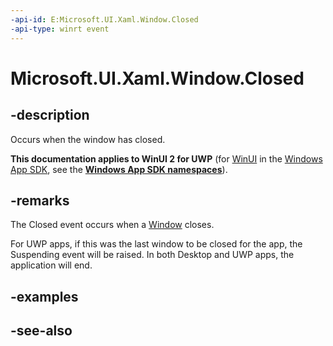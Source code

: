 ```yaml
---
-api-id: E:Microsoft.UI.Xaml.Window.Closed
-api-type: winrt event
---
```


<!-- Event syntax
public event Windows.UI.Xaml.WindowClosedEventHandler Closed
-->

# Microsoft.UI.Xaml.Window.Closed

## -description
Occurs when the window has closed.

**This documentation applies to WinUI 2 for UWP** (for [WinUI](/windows/apps/winui/winui3/) in the [Windows App SDK](/windows/apps/windows-app-sdk/), see the **[Windows App SDK namespaces](/windows/windows-app-sdk/api/winrt/)**).

## -remarks
The Closed event occurs when a [Window](window.md) closes. 

For UWP apps, if this was the last window to be closed for the app, the Suspending event will be raised. In both Desktop and UWP apps, the application will end.


## -examples

## -see-also
